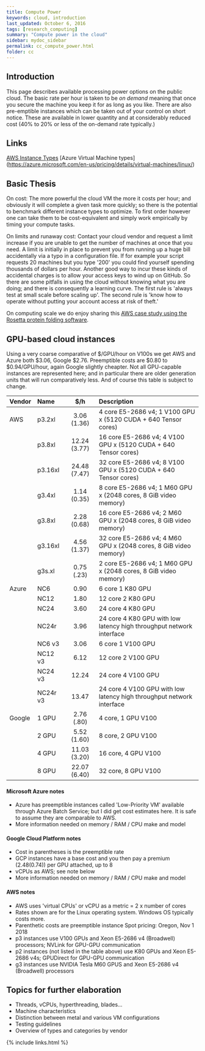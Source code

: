 ```yaml
---
title: Compute Power
keywords: cloud, introduction
last_updated: October 6, 2016
tags: [research_computing]
summary: "Compute power in the cloud"
sidebar: mydoc_sidebar
permalink: cc_compute_power.html
folder: cc
---
```


## Introduction

This page describes available processing power options on the public cloud. The basic rate per hour is
taken to be *on demand* meaning that once you secure the machine you keep it for as long as you like. 
There are also pre-emptible instances which can be taken out of your control on short notice. These are
available in lower quantity and at considerably reduced cost (40% to 20% or less of the on-demand rate typically.)


## Links

[AWS Instance Types](https://aws.amazon.com/ec2/instance-types/)
[Azure Virtual Machine types] (https://azure.microsoft.com/en-us/pricing/details/virtual-machines/linux/)


## Basic Thesis


On cost: The more powerful the cloud VM the more it costs per hour; and obviously it will complete a given task 
more quickly; so there is the potential to benchmark different instance types to optimize.  To first order 
however one can take them to be cost-equivalent and simply work empirically by timing your compute tasks. 


On limits and runaway cost: Contact your cloud vendor and request a limit increase if you are unable to
get the number of machines at once that you need. A limit is initially in place
to prevent you from running up a huge bill accidentally via a typo in a configuration file. If for example
your script requests 20 machines but you type '200' you could find yourself spending thousands of dollars
per hour. Another good way to incur these kinds of accidental charges is to allow your access keys to 
wind up on GitHub. So there are some pitfalls in using the cloud without knowing what you are doing; 
and there is consequently a learning curve.  The first rule is 'always test at small scale before scaling
up'. The second rule is 'know how to operate without putting your account access at risk of theft.'


On computing scale we do enjoy sharing this [AWS case study using the Rosetta protein folding software](acs_rosetta.html).

 
## GPU-based cloud instances

Using a very coarse comparative of $/GPU/hour on V100s we get AWS and Azure both $3.06, Google $2.76. 
Preemptible costs are $0.80 to $0.94/GPU/hour, again Google slightly cheapter. Not all GPU-capable instances 
are represented here; and in particular there are older generation units that will run comparatively less. 
And of course this table is subject to change. 


| Vendor | Name | $/h  | Description                                                         |
|:----- |:---------|:------------:|:-------------------------------------------------------|
| AWS    | p3.2xl   | 3.06 (1.36) | 4 core E5-2686 v4; 1 V100 GPU x (5120 CUDA + 640 Tensor cores) |
|        | p3.8xl   |12.24 (3.77) | 16 core E5-2686 v4; 4 V100 GPU x (5120 CUDA + 640 Tensor cores) |
|        | p3.16xl  |24.48 (7.47) | 32 core E5-2686 v4; 8 V100 GPU x (5120 CUDA + 640 Tensor cores) |
|        | g3.4xl   | 1.14 (0.35) | 8 core E5-2686 v4; 1 M60 GPU x (2048 cores, 8 GiB video memory) |
|        | g3.8xl   | 2.28 (0.68) | 16 core E5-2686 v4; 2 M60 GPU x (2048 cores, 8 GiB video memory) |
|        | g3.16xl  | 4.56 (1.37) | 32 core E5-2686 v4; 4 M60 GPU x (2048 cores, 8 GiB video memory) |
|        | g3s.xl   | 0.75 (.23) |  2 core E5-2686 v4; 1 M60 GPU x (2048 cores, 8 GiB video memory) |
| Azure  | NC6      | 0.90 | 6 core 1 K80 GPU |
|        | NC12     | 1.80 | 12 core 2 K80 GPU |
|        | NC24     | 3.60 | 24 core 4 K80 GPU |
|        | NC24r    | 3.96 | 24 core 4 K80 GPU with low latency high throughput network interface |
|        | NC6 v3   | 3.06 | 6 core 1 V100 GPU |
|        | NC12 v3  | 6.12 | 12 core 2 V100 GPU |
|        | NC24 v3  |12.24 | 24 core 4 V100 GPU |
|        | NC24r v3 |13.47 | 24 core 4 V100 GPU with low latency high throughput network interface |
| Google | 1 GPU    |2.76 (.80)| 4 core, 1 GPU V100 | 
|        | 2 GPU    |5.52 (1.60)| 8 core, 2 GPU V100 | 
|        | 4 GPU    |11.03 (3.20)| 16 core, 4 GPU V100 | 
|        | 8 GPU    |22.07 (6.40)| 32 core, 8 GPU V100 | 


#### Microsoft Azure notes


- Azure has preemptible instances called 'Low-Priority VM' available through Azure 
Batch Service; but I did get cost estimates here. It is safe to assume they are comparable to AWS. 
- More information needed on memory / RAM / CPU make and model


#### Google Cloud Platform notes


- Cost in parentheses is the preemptible rate
- GCP instances have a base cost and you then pay a premium ($2.48 ($0.74)) per GPU attached, up to 8
- vCPUs as AWS; see note below
- More information needed on memory / RAM / CPU make and model


#### AWS notes


- AWS uses 'virtual CPUs' or vCPU as a metric = 2 x number of cores
- Rates shown are for the Linux operating system. Windows OS typically costs more.
- Parenthetic costs are preemptible instance Spot pricing: Oregon, Nov 1 2018
- p3 instances use V100 GPUs and Xeon E5-2686 v4 (Broadwell) processors; NVLink for GPU-GPU communication
- p2 instances (not listed in the table above) use K80 GPUs and Xeon E5-2686 v4s; GPUDirect for GPU-GPU communication
- g3 instances use NVIDIA Tesla M60 GPUS and Xeon E5-2686 v4 (Broadwell) processors


## Topics for further elaboration


- Threads, vCPUs, hyperthreading, blades...
- Machine characteristics 
- Distinction between metal and various VM configurations
- Testing guidelines
- Overview of types and categories by vendor


{% include links.html %}
